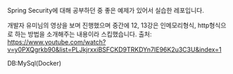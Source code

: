 Spring Security에 대해 공부하던 중 좋은 예제가 있어서 실습한 레포입니다.

개발자 유미님의 영상을 보며 진행했으며 중간에 12, 13강은 인메모리형식, http형식으로 하는 방법을 소개해주는 내용이라 스킵했습니다.
출처: https://www.youtube.com/watch?v=y0PXQgrkb90&list=PLJkjrxxiBSFCKD9TRKDYn7IE96K2u3C3U&index=1

DB:MySql(Docker)
